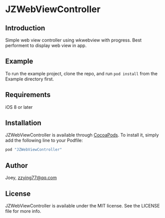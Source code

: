 # JZWebViewController

## Introduction

Simple web view controller using wkwebview with progress. Best performent to display web view in app.

## Example

To run the example project, clone the repo, and run `pod install` from the Example directory first.

## Requirements

iOS 8 or later

## Installation

JZWebViewController is available through [CocoaPods](http://cocoapods.org). To install
it, simply add the following line to your Podfile:

```ruby
pod "JZWebViewController"
```

## Author

Joey, zzying77@qq.com

## License

JZWebViewController is available under the MIT license. See the LICENSE file for more info.
